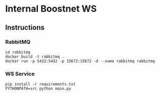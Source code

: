 # Internal Boostnet WS

## Instructions

### RabbitMQ

```shell
cd rabbitmq
docker build -t rabbitmq .
docker run -p 5432:5432 -p 15672:15672 -d --name rabbitmq rabbitmq
```

### WS Service

```shell
pip install -r requirements.txt
PYTHONPATH=src python main.py
```

